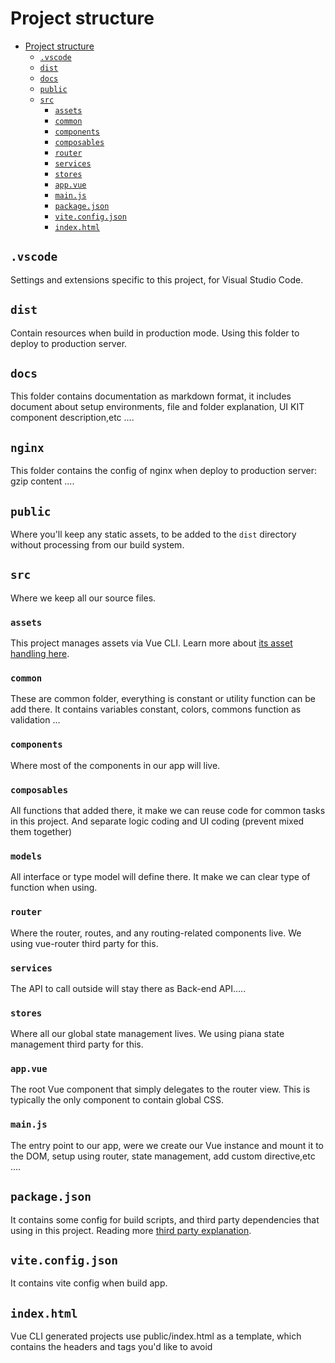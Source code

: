 # Project structure

- [Project structure](#architecture)
  - [`.vscode`](#vscode)
  - [`dist`](#dist)
  - [`docs`](#docs)
  - [`public`](#public)
  - [`src`](#src)
    - [`assets`](#assets)
    - [`common`](#common)
    - [`components`](#components)
    - [`composables`](#composables)
    - [`router`](#router)
    - [`services`](#services)
    - [`stores`](#state)
    - [`app.vue`](#appvue)
    - [`main.js`](#mainjs)
    - [`package.json`](#packagejson)
    - [`vite.config.json`](#viteconfigjson)
    - [`index.html`](#indexhtml)

## `.vscode`

Settings and extensions specific to this project, for Visual Studio Code.

## `dist`

Contain resources when build in production mode. Using this folder to deploy to production server.

## `docs`

This folder contains documentation as markdown format, it includes document about setup environments, file and folder explanation, UI KIT component description,etc ....

## `nginx`

This folder contains the config of nginx when deploy to production server: gzip content ....

## `public`

Where you'll keep any static assets, to be added to the `dist` directory without processing from our build system.

## `src`

Where we keep all our source files.

### `assets`

This project manages assets via Vue CLI. Learn more about [its asset handling here](https://cli.vuejs.org/guide/html-and-static-assets.html).

### `common`

These are common folder, everything is constant or utility function can be add there. It contains variables constant, colors, commons function as validation ...

### `components`

Where most of the components in our app will live.

### `composables`

All functions that added there, it make we can reuse code for common tasks in this project. And separate logic coding and UI coding (prevent mixed them together)

### `models`

All interface or type model will define there. It make we can clear type of function when using.

### `router`

Where the router, routes, and any routing-related components live. We using vue-router third party for this.

### `services`

The API to call outside will stay there as Back-end API.....

### `stores`

Where all our global state management lives. We using piana state management third party for this.

### `app.vue`

The root Vue component that simply delegates to the router view. This is typically the only component to contain global CSS.

### `main.js`

The entry point to our app, were we create our Vue instance and mount it to the DOM, setup using router, state management, add custom directive,etc ....

## `package.json`

It contains some config for build scripts, and third party dependencies that using in this project. Reading more [third party explanation](./third-party.md).

## `vite.config.json`

It contains vite config when build app.

## `index.html`

Vue CLI generated projects use public/index.html as a template, which contains the headers and tags you'd like to avoid
